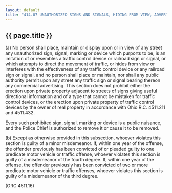 ---
layout: default 
title: "414.07 UNAUTHORIZED SIGNS AND SIGNALS, HIDING FROM VIEW, ADVERTISING."---

{{ page.title }}
----------------

​(a) No person shall place, maintain or display upon or in view of any
street any unauthorized sign, signal, marking or device which purports
to be, is an imitation of or resembles a traffic control device or
railroad sign or signal, or which attempts to direct the movement of
traffic, or hides from view or interferes with the effectiveness of any
traffic control device or any railroad sign or signal, and no person
shall place or maintain, nor shall any public authority permit upon any
street any traffic sign or signal bearing thereon any commercial
advertising. This section does not prohibit either the erection upon
private property adjacent to streets of signs giving useful directional
information and of a type that cannot be mistaken for traffic control
devices, or the erection upon private property of traffic control
devices by the owner of real property in accordance with Ohio R.C.
4511.211 and 4511.432.

Every such prohibited sign, signal, marking or device is a public
nuisance, and the Police Chief is authorized to remove it or cause it to
be removed.

​(b) Except as otherwise provided in this subsection, whoever violates
this section is guilty of a minor misdemeanor. If, within one year of
the offense, the offender previously has been convicted of or pleaded
guilty to one predicate motor vehicle or traffic offense, whoever
violates this section is guilty of a misdemeanor of the fourth degree.
If, within one year of the offense, the offender previously has been
convicted of two or more predicate motor vehicle or traffic offenses,
whoever violates this section is guilty of a misdemeanor of the third
degree.

(ORC 4511.16)
